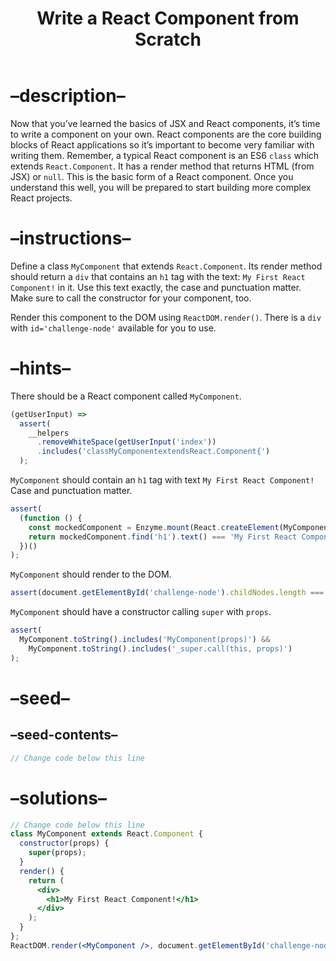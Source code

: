 <!DOCTYPE html>
<html xmlns="http://www.w3.org/1999/xhtml" lang="" xml:lang="">
<head>
  <meta charset="utf-8" />
  <meta name="generator" content="pandoc" />
  <meta name="viewport" content="width=device-width, initial-scale=1.0, user-scalable=yes" />
  <title>Write a React Component from Scratch</title>
  <style>
    html {
      line-height: 1.5;
      font-family: Georgia, serif;
      font-size: 20px;
      color: #1a1a1a;
      background-color: #fdfdfd;
    }
    body {
      margin: 0 auto;
      max-width: 36em;
      padding-left: 50px;
      padding-right: 50px;
      padding-top: 50px;
      padding-bottom: 50px;
      hyphens: auto;
      word-wrap: break-word;
      text-rendering: optimizeLegibility;
      font-kerning: normal;
    }
    @media (max-width: 600px) {
      body {
        font-size: 0.9em;
        padding: 1em;
      }
    }
    @media print {
      body {
        background-color: transparent;
        color: black;
        font-size: 12pt;
      }
      p, h2, h3 {
        orphans: 3;
        widows: 3;
      }
      h2, h3, h4 {
        page-break-after: avoid;
      }
    }
    p {
      margin: 1em 0;
    }
    a {
      color: #1a1a1a;
    }
    a:visited {
      color: #1a1a1a;
    }
    img {
      max-width: 100%;
    }
    h1, h2, h3, h4, h5, h6 {
      margin-top: 1.4em;
    }
    h5, h6 {
      font-size: 1em;
      font-style: italic;
    }
    h6 {
      font-weight: normal;
    }
    ol, ul {
      padding-left: 1.7em;
      margin-top: 1em;
    }
    li > ol, li > ul {
      margin-top: 0;
    }
    blockquote {
      margin: 1em 0 1em 1.7em;
      padding-left: 1em;
      border-left: 2px solid #e6e6e6;
      color: #606060;
    }
    code {
      font-family: Menlo, Monaco, 'Lucida Console', Consolas, monospace;
      font-size: 85%;
      margin: 0;
    }
    pre {
      margin: 1em 0;
      overflow: auto;
    }
    pre code {
      padding: 0;
      overflow: visible;
    }
    .sourceCode {
     background-color: transparent;
     overflow: visible;
    }
    hr {
      background-color: #1a1a1a;
      border: none;
      height: 1px;
      margin: 1em 0;
    }
    table {
      margin: 1em 0;
      border-collapse: collapse;
      width: 100%;
      overflow-x: auto;
      display: block;
      font-variant-numeric: lining-nums tabular-nums;
    }
    table caption {
      margin-bottom: 0.75em;
    }
    tbody {
      margin-top: 0.5em;
      border-top: 1px solid #1a1a1a;
      border-bottom: 1px solid #1a1a1a;
    }
    th {
      border-top: 1px solid #1a1a1a;
      padding: 0.25em 0.5em 0.25em 0.5em;
    }
    td {
      padding: 0.125em 0.5em 0.25em 0.5em;
    }
    header {
      margin-bottom: 4em;
      text-align: center;
    }
    #TOC li {
      list-style: none;
    }
    #TOC a:not(:hover) {
      text-decoration: none;
    }
    code{white-space: pre-wrap;}
    span.smallcaps{font-variant: small-caps;}
    span.underline{text-decoration: underline;}
    div.column{display: inline-block; vertical-align: top; width: 50%;}
    div.hanging-indent{margin-left: 1.5em; text-indent: -1.5em;}
    ul.task-list{list-style: none;}
    pre > code.sourceCode { white-space: pre; position: relative; }
    pre > code.sourceCode > span { display: inline-block; line-height: 1.25; }
    pre > code.sourceCode > span:empty { height: 1.2em; }
    .sourceCode { overflow: visible; }
    code.sourceCode > span { color: inherit; text-decoration: inherit; }
    div.sourceCode { margin: 1em 0; }
    pre.sourceCode { margin: 0; }
    @media screen {
    div.sourceCode { overflow: auto; }
    }
    @media print {
    pre > code.sourceCode { white-space: pre-wrap; }
    pre > code.sourceCode > span { text-indent: -5em; padding-left: 5em; }
    }
    pre.numberSource code
      { counter-reset: source-line 0; }
    pre.numberSource code > span
      { position: relative; left: -4em; counter-increment: source-line; }
    pre.numberSource code > span > a:first-child::before
      { content: counter(source-line);
        position: relative; left: -1em; text-align: right; vertical-align: baseline;
        border: none; display: inline-block;
        -webkit-touch-callout: none; -webkit-user-select: none;
        -khtml-user-select: none; -moz-user-select: none;
        -ms-user-select: none; user-select: none;
        padding: 0 4px; width: 4em;
        color: #aaaaaa;
      }
    pre.numberSource { margin-left: 3em; border-left: 1px solid #aaaaaa;  padding-left: 4px; }
    div.sourceCode
      {   }
    @media screen {
    pre > code.sourceCode > span > a:first-child::before { text-decoration: underline; }
    }
    code span.al { color: #ff0000; font-weight: bold; } /* Alert */
    code span.an { color: #60a0b0; font-weight: bold; font-style: italic; } /* Annotation */
    code span.at { color: #7d9029; } /* Attribute */
    code span.bn { color: #40a070; } /* BaseN */
    code span.bu { } /* BuiltIn */
    code span.cf { color: #007020; font-weight: bold; } /* ControlFlow */
    code span.ch { color: #4070a0; } /* Char */
    code span.cn { color: #880000; } /* Constant */
    code span.co { color: #60a0b0; font-style: italic; } /* Comment */
    code span.cv { color: #60a0b0; font-weight: bold; font-style: italic; } /* CommentVar */
    code span.do { color: #ba2121; font-style: italic; } /* Documentation */
    code span.dt { color: #902000; } /* DataType */
    code span.dv { color: #40a070; } /* DecVal */
    code span.er { color: #ff0000; font-weight: bold; } /* Error */
    code span.ex { } /* Extension */
    code span.fl { color: #40a070; } /* Float */
    code span.fu { color: #06287e; } /* Function */
    code span.im { } /* Import */
    code span.in { color: #60a0b0; font-weight: bold; font-style: italic; } /* Information */
    code span.kw { color: #007020; font-weight: bold; } /* Keyword */
    code span.op { color: #666666; } /* Operator */
    code span.ot { color: #007020; } /* Other */
    code span.pp { color: #bc7a00; } /* Preprocessor */
    code span.sc { color: #4070a0; } /* SpecialChar */
    code span.ss { color: #bb6688; } /* SpecialString */
    code span.st { color: #4070a0; } /* String */
    code span.va { color: #19177c; } /* Variable */
    code span.vs { color: #4070a0; } /* VerbatimString */
    code span.wa { color: #60a0b0; font-weight: bold; font-style: italic; } /* Warning */
    .display.math{display: block; text-align: center; margin: 0.5rem auto;}
  </style>
  <!--[if lt IE 9]>
    <script src="//cdnjs.cloudflare.com/ajax/libs/html5shiv/3.7.3/html5shiv-printshiv.min.js"></script>
  <![endif]-->
</head>
<body>
<header id="title-block-header">
<h1 class="title">Write a React Component from Scratch</h1>
</header>
<h1 id="description">–description–</h1>
<p>Now that you’ve learned the basics of JSX and React components, it’s time to write a component on your own. React components are the core building blocks of React applications so it’s important to become very familiar with writing them. Remember, a typical React component is an ES6 <code>class</code> which extends <code>React.Component</code>. It has a render method that returns HTML (from JSX) or <code>null</code>. This is the basic form of a React component. Once you understand this well, you will be prepared to start building more complex React projects.</p>
<h1 id="instructions">–instructions–</h1>
<p>Define a class <code>MyComponent</code> that extends <code>React.Component</code>. Its render method should return a <code>div</code> that contains an <code>h1</code> tag with the text: <code>My First React Component!</code> in it. Use this text exactly, the case and punctuation matter. Make sure to call the constructor for your component, too.</p>
<p>Render this component to the DOM using <code>ReactDOM.render()</code>. There is a <code>div</code> with <code>id='challenge-node'</code> available for you to use.</p>
<h1 id="hints">–hints–</h1>
<p>There should be a React component called <code>MyComponent</code>.</p>
<div class="sourceCode" id="cb1"><pre class="sourceCode js"><code class="sourceCode javascript"><span id="cb1-1"><a href="#cb1-1" aria-hidden="true" tabindex="-1"></a>(getUserInput) <span class="kw">=&gt;</span></span>
<span id="cb1-2"><a href="#cb1-2" aria-hidden="true" tabindex="-1"></a>  <span class="fu">assert</span>(</span>
<span id="cb1-3"><a href="#cb1-3" aria-hidden="true" tabindex="-1"></a>    __helpers</span>
<span id="cb1-4"><a href="#cb1-4" aria-hidden="true" tabindex="-1"></a>      <span class="op">.</span><span class="fu">removeWhiteSpace</span>(<span class="fu">getUserInput</span>(<span class="st">&#39;index&#39;</span>))</span>
<span id="cb1-5"><a href="#cb1-5" aria-hidden="true" tabindex="-1"></a>      <span class="op">.</span><span class="fu">includes</span>(<span class="st">&#39;classMyComponentextendsReact.Component{&#39;</span>)</span>
<span id="cb1-6"><a href="#cb1-6" aria-hidden="true" tabindex="-1"></a>  )<span class="op">;</span></span></code></pre></div>
<p><code>MyComponent</code> should contain an <code>h1</code> tag with text <code>My First React Component!</code> Case and punctuation matter.</p>
<div class="sourceCode" id="cb2"><pre class="sourceCode js"><code class="sourceCode javascript"><span id="cb2-1"><a href="#cb2-1" aria-hidden="true" tabindex="-1"></a><span class="fu">assert</span>(</span>
<span id="cb2-2"><a href="#cb2-2" aria-hidden="true" tabindex="-1"></a>  (<span class="kw">function</span> () {</span>
<span id="cb2-3"><a href="#cb2-3" aria-hidden="true" tabindex="-1"></a>    <span class="kw">const</span> mockedComponent <span class="op">=</span> Enzyme<span class="op">.</span><span class="fu">mount</span>(React<span class="op">.</span><span class="fu">createElement</span>(MyComponent))<span class="op">;</span></span>
<span id="cb2-4"><a href="#cb2-4" aria-hidden="true" tabindex="-1"></a>    <span class="cf">return</span> mockedComponent<span class="op">.</span><span class="fu">find</span>(<span class="st">&#39;h1&#39;</span>)<span class="op">.</span><span class="fu">text</span>() <span class="op">===</span> <span class="st">&#39;My First React Component!&#39;</span><span class="op">;</span></span>
<span id="cb2-5"><a href="#cb2-5" aria-hidden="true" tabindex="-1"></a>  })()</span>
<span id="cb2-6"><a href="#cb2-6" aria-hidden="true" tabindex="-1"></a>)<span class="op">;</span></span></code></pre></div>
<p><code>MyComponent</code> should render to the DOM.</p>
<div class="sourceCode" id="cb3"><pre class="sourceCode js"><code class="sourceCode javascript"><span id="cb3-1"><a href="#cb3-1" aria-hidden="true" tabindex="-1"></a><span class="fu">assert</span>(<span class="bu">document</span><span class="op">.</span><span class="fu">getElementById</span>(<span class="st">&#39;challenge-node&#39;</span>)<span class="op">.</span><span class="at">childNodes</span><span class="op">.</span><span class="at">length</span> <span class="op">===</span> <span class="dv">1</span>)<span class="op">;</span></span></code></pre></div>
<p><code>MyComponent</code> should have a constructor calling <code>super</code> with <code>props</code>.</p>
<div class="sourceCode" id="cb4"><pre class="sourceCode js"><code class="sourceCode javascript"><span id="cb4-1"><a href="#cb4-1" aria-hidden="true" tabindex="-1"></a><span class="fu">assert</span>(</span>
<span id="cb4-2"><a href="#cb4-2" aria-hidden="true" tabindex="-1"></a>  MyComponent<span class="op">.</span><span class="fu">toString</span>()<span class="op">.</span><span class="fu">includes</span>(<span class="st">&#39;MyComponent(props)&#39;</span>) <span class="op">&amp;&amp;</span></span>
<span id="cb4-3"><a href="#cb4-3" aria-hidden="true" tabindex="-1"></a>    MyComponent<span class="op">.</span><span class="fu">toString</span>()<span class="op">.</span><span class="fu">includes</span>(<span class="st">&#39;_super.call(this, props)&#39;</span>)</span>
<span id="cb4-4"><a href="#cb4-4" aria-hidden="true" tabindex="-1"></a>)<span class="op">;</span></span></code></pre></div>
<h1 id="seed">–seed–</h1>
<h2 id="seed-contents">–seed-contents–</h2>
<div class="sourceCode" id="cb5"><pre class="sourceCode jsx"><code class="sourceCode javascriptreact"><span id="cb5-1"><a href="#cb5-1" aria-hidden="true" tabindex="-1"></a><span class="co">// Change code below this line</span></span></code></pre></div>
<h1 id="solutions">–solutions–</h1>
<div class="sourceCode" id="cb6"><pre class="sourceCode jsx"><code class="sourceCode javascriptreact"><span id="cb6-1"><a href="#cb6-1" aria-hidden="true" tabindex="-1"></a><span class="co">// Change code below this line</span></span>
<span id="cb6-2"><a href="#cb6-2" aria-hidden="true" tabindex="-1"></a><span class="kw">class</span> MyComponent <span class="kw">extends</span> React<span class="op">.</span><span class="at">Component</span> {</span>
<span id="cb6-3"><a href="#cb6-3" aria-hidden="true" tabindex="-1"></a>  <span class="fu">constructor</span>(props) {</span>
<span id="cb6-4"><a href="#cb6-4" aria-hidden="true" tabindex="-1"></a>    <span class="kw">super</span>(props)<span class="op">;</span></span>
<span id="cb6-5"><a href="#cb6-5" aria-hidden="true" tabindex="-1"></a>  }</span>
<span id="cb6-6"><a href="#cb6-6" aria-hidden="true" tabindex="-1"></a>  <span class="fu">render</span>() {</span>
<span id="cb6-7"><a href="#cb6-7" aria-hidden="true" tabindex="-1"></a>    <span class="cf">return</span> (</span>
<span id="cb6-8"><a href="#cb6-8" aria-hidden="true" tabindex="-1"></a>      <span class="kw">&lt;div&gt;</span></span>
<span id="cb6-9"><a href="#cb6-9" aria-hidden="true" tabindex="-1"></a>        <span class="kw">&lt;h1&gt;</span>My First React Component!<span class="kw">&lt;/h1&gt;</span></span>
<span id="cb6-10"><a href="#cb6-10" aria-hidden="true" tabindex="-1"></a>      <span class="kw">&lt;/div&gt;</span></span>
<span id="cb6-11"><a href="#cb6-11" aria-hidden="true" tabindex="-1"></a>    )<span class="op">;</span></span>
<span id="cb6-12"><a href="#cb6-12" aria-hidden="true" tabindex="-1"></a>  }</span>
<span id="cb6-13"><a href="#cb6-13" aria-hidden="true" tabindex="-1"></a>}<span class="op">;</span></span>
<span id="cb6-14"><a href="#cb6-14" aria-hidden="true" tabindex="-1"></a></span>
<span id="cb6-15"><a href="#cb6-15" aria-hidden="true" tabindex="-1"></a>ReactDOM<span class="op">.</span><span class="fu">render</span>(<span class="fu">&lt;MyComponent</span> <span class="fu">/&gt;</span><span class="op">,</span> <span class="bu">document</span><span class="op">.</span><span class="fu">getElementById</span>(<span class="st">&#39;challenge-node&#39;</span>))<span class="op">;</span></span></code></pre></div>
</body>
</html>
